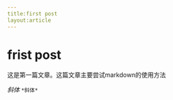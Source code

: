 ```yaml
---
title:first post
layout:article
---
```


# frist post

这是第一篇文章。这篇文章主要尝试markdown的使用方法

*斜体* ```*斜体*```
